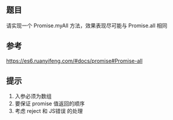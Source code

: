## 题目
请实现一个 Promise.myAll 方法，效果表现尽可能与 Promise.all 相同

## 参考
https://es6.ruanyifeng.com/#docs/promise#Promise-all

## 提示
1. 入参必须为数组
2. 要保证 promise 值返回的顺序
3. 考虑 reject 和 JS错误 的处理
